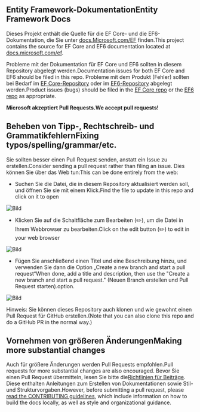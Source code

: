 ## <a name="entity-framework-docs"></a><span data-ttu-id="c12f1-101">Entity Framework-Dokumentation</span><span class="sxs-lookup"><span data-stu-id="c12f1-101">Entity Framework Docs</span></span>

<span data-ttu-id="c12f1-102">Dieses Projekt enthält die Quelle für die EF Core- und die EF6-Dokumentation, die Sie unter [docs.Microsoft.com/EF](https://docs.microsoft.com/ef/) finden.</span><span class="sxs-lookup"><span data-stu-id="c12f1-102">This project contains the source for EF Core and EF6 documentation located at [docs.microsoft.com/ef](https://docs.microsoft.com/ef/).</span></span> 

<span data-ttu-id="c12f1-103">Probleme mit der Dokumentation für EF Core und EF6 sollten in diesem Repository abgelegt werden.</span><span class="sxs-lookup"><span data-stu-id="c12f1-103">Documentation issues for both EF Core and EF6 should be filed in this repo.</span></span> <span data-ttu-id="c12f1-104">Probleme mit dem Produkt (Fehler) sollten bei Bedarf im [EF Core-Repository](https://github.com/dotnet/efcore) oder im [EF6-Repository](https://github.com/dotnet/ef6) abgelegt werden.</span><span class="sxs-lookup"><span data-stu-id="c12f1-104">Product issues (bugs) should be filed in the [EF Core repo](https://github.com/dotnet/efcore) or the [EF6 repo](https://github.com/dotnet/ef6) as appropriate.</span></span>

<span data-ttu-id="c12f1-105">**Microsoft akzeptiert Pull Requests.**</span><span class="sxs-lookup"><span data-stu-id="c12f1-105">**We accept pull requests!**</span></span>

## <a name="fixing-typosspellinggrammaretc"></a><span data-ttu-id="c12f1-106">Beheben von Tipp-, Rechtschreib- und Grammatikfehlern</span><span class="sxs-lookup"><span data-stu-id="c12f1-106">Fixing typos/spelling/grammar/etc.</span></span>

<span data-ttu-id="c12f1-107">Sie sollten besser einen Pull Request senden, anstatt ein Issue zu erstellen.</span><span class="sxs-lookup"><span data-stu-id="c12f1-107">Consider sending a pull request rather than filing an issue.</span></span> <span data-ttu-id="c12f1-108">Dies können Sie über das Web tun:</span><span class="sxs-lookup"><span data-stu-id="c12f1-108">This can be done entirely from the web:</span></span>

* <span data-ttu-id="c12f1-109">Suchen Sie die Datei, die in diesem Repository aktualisiert werden soll, und öffnen Sie sie mit einem Klick.</span><span class="sxs-lookup"><span data-stu-id="c12f1-109">Find the file to update in this repo and click on it to open</span></span>

![Bild](https://user-images.githubusercontent.com/1430078/64454137-10199400-d09f-11e9-9d1a-b7fdca2c518e.png)

* <span data-ttu-id="c12f1-111">Klicken Sie auf die Schaltfläche zum Bearbeiten (✏️), um die Datei in Ihrem Webbrowser zu bearbeiten.</span><span class="sxs-lookup"><span data-stu-id="c12f1-111">Click on the edit button (✏️) to edit in your web browser</span></span>

![Bild](https://user-images.githubusercontent.com/1430078/64454321-85856480-d09f-11e9-85a6-1c93bc6611e2.png)

* <span data-ttu-id="c12f1-113">Fügen Sie anschließend einen Titel und eine Beschreibung hinzu, und verwenden Sie dann die Option „Create a new branch and start a pull request“</span><span class="sxs-lookup"><span data-stu-id="c12f1-113">When done, add a title and description, then use the "Create a new branch and start a pull request."</span></span> <span data-ttu-id="c12f1-114">(Neuen Branch erstellen und Pull Request starten).</span><span class="sxs-lookup"><span data-stu-id="c12f1-114">option.</span></span>

![Bild](https://user-images.githubusercontent.com/1430078/64454455-dac17600-d09f-11e9-922b-0346117011f5.png)

<span data-ttu-id="c12f1-116">Hinweis: Sie können dieses Repository auch klonen und wie gewohnt einen Pull Request für GitHub erstellen.</span><span class="sxs-lookup"><span data-stu-id="c12f1-116">(Note that you can also clone this repo and do a GitHub PR in the normal way.)</span></span>

## <a name="making-more-substantial-changes"></a><span data-ttu-id="c12f1-117">Vornehmen von größeren Änderungen</span><span class="sxs-lookup"><span data-stu-id="c12f1-117">Making more substantial changes</span></span>

<span data-ttu-id="c12f1-118">Auch für größere Änderungen werden Pull Requests empfohlen.</span><span class="sxs-lookup"><span data-stu-id="c12f1-118">Pull requests for more substantial changes are also encouraged.</span></span> <span data-ttu-id="c12f1-119">Bevor Sie einen Pull Request übermitteln, lesen Sie bitte die[Richtlinien für Beiträge](CONTRIBUTING.md). Diese enthalten Anleitungen zum Erstellen von Dokumentationen sowie Stil- und Strukturvorgaben.</span><span class="sxs-lookup"><span data-stu-id="c12f1-119">However, before submitting a pull request, please [read the CONTRIBUTING guidelines](CONTRIBUTING.md), which include information on how to build the docs locally, as well as style and organizational guidance.</span></span>

